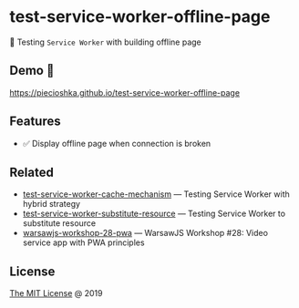 # test-service-worker-offline-page

:ledger: Testing `Service Worker` with building offline page

## Demo 🎉

<https://piecioshka.github.io/test-service-worker-offline-page>

## Features

* :white_check_mark: Display offline page when connection is broken

## Related

* [test-service-worker-cache-mechanism](https://github.com/piecioshka/test-service-worker-cache-mechanism)
    — Testing Service Worker with hybrid strategy
* [test-service-worker-substitute-resource](https://github.com/piecioshka/test-service-worker-substitute-resource)
    — Testing Service Worker to substitute resource
* [warsawjs-workshop-28-pwa](https://github.com/piecioshka/warsawjs-workshop-28-pwa)
    — WarsawJS Workshop #28: Video service app with PWA principles

## License

[The MIT License](http://piecioshka.mit-license.org) @ 2019

